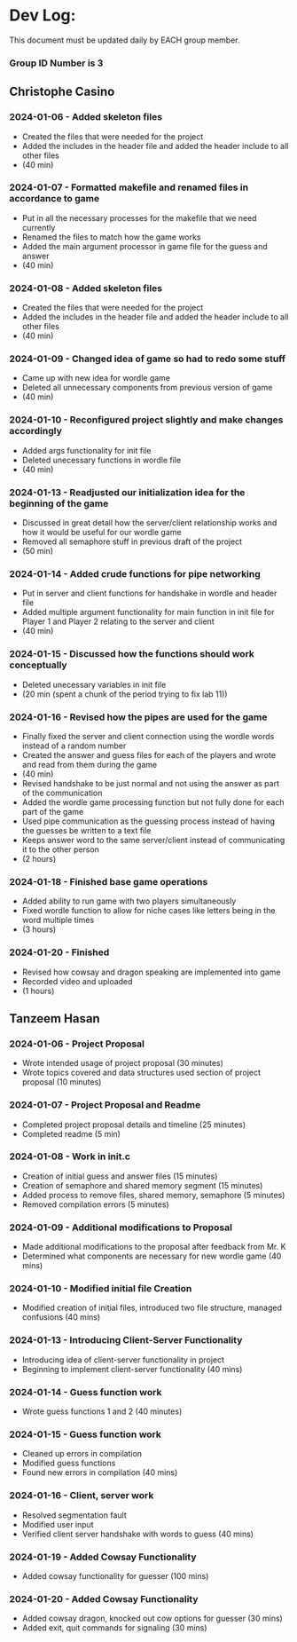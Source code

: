 # Dev Log:

This document must be updated daily by EACH group member.

### Group ID Number is 3

## Christophe Casino

### 2024-01-06 - Added skeleton files
- Created the files that were needed for the project
- Added the includes in the header file and added the header include to all other files
- (40 min)

### 2024-01-07 - Formatted makefile and renamed files in accordance to game
- Put in all the necessary processes for the makefile that we need currently
- Renamed the files to match how the game works
- Added the main argument processor in game file for the guess and answer
- (40 min)

### 2024-01-08 - Added skeleton files
- Created the files that were needed for the project
- Added the includes in the header file and added the header include to all other files
- (40 min)

### 2024-01-09 - Changed idea of game so had to redo some stuff
- Came up with new idea for wordle game
- Deleted all unnecessary components from previous version of game
- (40 min)

### 2024-01-10 - Reconfigured project slightly and make changes accordingly
- Added args functionality for init file
- Deleted unecessary functions in wordle file
- (40 min)

### 2024-01-13 - Readjusted our initialization idea for the beginning of the game
- Discussed in great detail how the server/client relationship works and how it would be useful for our wordle game
- Removed all semaphore stuff in previous draft of the project
- (50 min)

### 2024-01-14 - Added crude functions for pipe networking
- Put in server and client functions for handshake in wordle and header file
- Added multiple argument functionality for main function in init file for Player 1 and Player 2 relating to the server and client
- (40 min)

### 2024-01-15 - Discussed how the functions should work conceptually
- Deleted unecessary variables in init file
- (20 min (spent a chunk of the period trying to fix lab 11))

### 2024-01-16 - Revised how the pipes are used for the game
- Finally fixed the server and client connection using the wordle words instead of a random number
- Created the answer and guess files for each of the players and wrote and read from them during the game
- (40 min)
- Revised handshake to be just normal and not using the answer as part of the communication
- Added the wordle game processing function but not fully done for each part of the game
- Used pipe communication as the guessing process instead of having the guesses be written to a text file
- Keeps answer word to the same server/client instead of communicating it to the other person
- (2 hours)

### 2024-01-18 - Finished base game operations
- Added ability to run game with two players simultaneously
- Fixed wordle function to allow for niche cases like letters being in the word multiple times
- (3 hours)

### 2024-01-20 - Finished
- Revised how cowsay and dragon speaking are implemented into game
- Recorded video and uploaded
- (1 hours)

## Tanzeem Hasan

### 2024-01-06 - Project Proposal
- Wrote intended usage of project proposal (30 minutes)
- Wrote topics covered and data structures used section of project proposal (10 minutes)

### 2024-01-07 - Project Proposal and Readme
- Completed project proposal details and timeline (25 minutes)
- Completed readme (5 min)

### 2024-01-08 - Work in init.c
- Creation of initial guess and answer files (15 minutes)
- Creation of semaphore and shared memory segment (15 minutes)
- Added process to remove files, shared memory, semaphore (5 minutes)
- Removed compilation errors (5 minutes)

### 2024-01-09 - Additional modifications to Proposal
- Made additional modifications to the proposal after feedback from Mr. K
- Determined what components are necessary for new wordle game
(40 mins)

### 2024-01-10 - Modified initial file Creation
- Modified creation of initial files, introduced two file structure, managed confusions (40 mins)

### 2024-01-13 - Introducing Client-Server Functionality
- Introducing idea of client-server functionality in project
- Beginning to implement client-server functionality
(40 mins)

### 2024-01-14 - Guess function work
- Wrote guess functions 1 and 2 (40 minutes)

### 2024-01-15 - Guess function work
- Cleaned up errors in compilation
- Modified guess functions
- Found new errors in compilation
(40 mins)

### 2024-01-16 - Client, server work
- Resolved segmentation fault
- Modified user input
- Verified client server handshake with words to guess
(40 mins)

### 2024-01-19 - Added Cowsay Functionality
- Added cowsay functionality for guesser (100 mins)

### 2024-01-20 - Added Cowsay Functionality
- Added cowsay dragon, knocked out cow options for guesser (30 mins)
- Added exit, quit commands for signaling (30 mins)
